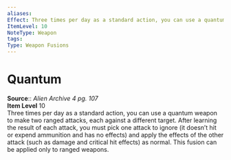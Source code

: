 ```yaml
---
aliases: 
Effect: Three times per day as a standard action, you can use a quantum weapon to make two ranged attacks, each against a different target. After learning the result of each attack, you must pick one attack to ignore (it doesn’t hit or expend ammunition and has no effects) and apply the effects of the other attack (such as damage and critical hit effects) as normal. This fusion can be applied only to ranged weapons.
ItemLevel: 10
NoteType: Weapon
tags: 
Type: Weapon Fusions
---
```


# Quantum

**Source**:: _Alien Archive 4 pg. 107_  
**Item Level** 10  
Three times per day as a standard action, you can use a quantum weapon to make two ranged attacks, each against a different target. After learning the result of each attack, you must pick one attack to ignore (it doesn’t hit or expend ammunition and has no effects) and apply the effects of the other attack (such as damage and critical hit effects) as normal. This fusion can be applied only to ranged weapons.
